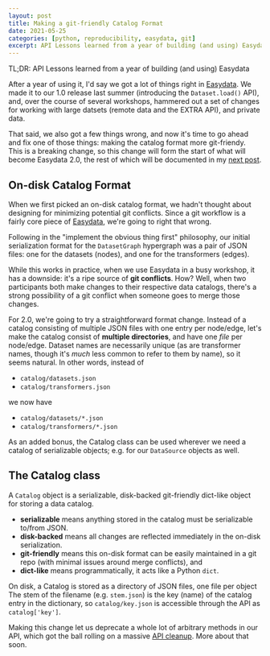 ```yaml
---
layout: post
title: Making a git-friendly Catalog Format
date: 2021-05-25
categories: [python, reproducibility, easydata, git]
excerpt: API Lessons learned from a year of building (and using) Easydata
---
```

TL;DR: API Lessons learned from a year of building (and using) Easydata

After a year of using it, I'd say we got a lot of things right in [Easydata]. We made it to our 1.0 release last summer (introducing the `Dataset.load()` API), and, over the course of several workshops, hammered out a set of changes for working with large datsets (remote data and the EXTRA API), and private data.

[Easydata]: https://github.com/hackalog/easydata

That said, we also got a few things wrong, and now it's time to go ahead and fix one of those things: making the catalog format more git-friendy. This is a breaking change, so this change will form the start of what will become Easydata 2.0, the rest of which will be documented in my [next post][API Cleanup].

[API Cleanup]: /api-changes

## On-disk Catalog Format

When we first picked an on-disk catalog format, we hadn't thought about designing for minimizing potential git conflicts. Since a git workflow is a fairly core piece of [Easydata], we're going to right that wrong.

Following in the "implement the obvious thing first" philosophy, our initial serialization format for the `DatasetGraph` hypergraph was  a pair of JSON files: one for the datasets (nodes), and one for the transformers (edges).

While this works in practice, when we use Easydata in a busy workshop, it has a downside: it's a ripe source of **git conflicts**. How? Well, when two participants both make changes to their respective data catalogs, there's a strong possibility of a git conflict when someone goes to merge those changes.

For 2.0, we're going to try a straightforward format change. Instead of a catalog consisting of multiple JSON files with one entry per node/edge, let's make the catalog consist of **multiple directories**, and have one *file* per node/edge. Dataset names are necessarily unique (as are transformer names, though it's *much* less common to refer to them by name), so it seems natural. In other words, instead of

* `catalog/datasets.json`
* `catalog/transformers.json`

we now have
* `catalog/datasets/*.json`
* `catalog/transformers/*.json`

As an added bonus, the Catalog class can be used wherever we need a catalog of serializable objects; e.g. for our `DataSource` objects as well.

## The Catalog class

A `Catalog` object is a serializable, disk-backed git-friendly dict-like object for storing a data catalog.

* **serializable** means anything stored in the catalog must be serializable to/from JSON.
* **disk-backed** means all changes are reflected immediately in the on-disk serialization.
* **git-friendly** means this on-disk format can be easily maintained in a git repo (with minimal
     issues around merge conflicts), and
* **dict-like** means programmatically, it acts like a Python `dict`.

On disk, a Catalog is stored as a directory of JSON files, one file per object The stem of the filename (e.g. `stem.json`) is the key (name) of the catalog entry in the dictionary, so `catalog/key.json` is accessible through the API as `catalog['key']`.

Making this change let us deprecate a whole lot of arbitrary methods in our API, which got the ball rolling on a massive [API cleanup]. More about that soon.
